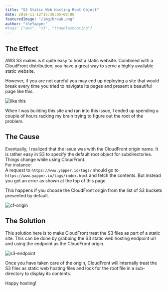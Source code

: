 ```yaml
---
title: "S3 Static Web Hosting Root Object"
date: 2018-11-12T15:35:05+08:00
featuredImage: "/img/break.png"
author: "theYapper"
#tags: ["aws", "s3", "troubleshooting"]
---
```


## The Effect

AWS S3 makes is it quite easy to host a static website. Combined with a CloudFront distribution, you have a great way to serve a highly available static website. 

However, if you are not careful you may end up deploying a site that would break every time you tried to navigate its pages and present a beautiful page like this.

![like this](/img/break.png)

When I was building this site and ran into this issue, I ended up spending a couple of hours racking my brain trying to figure out the root of the problem. 

## The Cause 

Eventually, I realized that the issue was with the CloudFront origin name. It is rather easy in S3 to specify the default root object for subdirectories. Things change while using CloudFront. </br>
For instance: </br>
A request to `https://www.yapper.io/tags/` should go to `https://www.yapper.io/tags/index.html` and fetch the contents. But instead you get an error as shown at the top of this page. </br>

This happens if you choose the CloudFront origin from the list of S3 buckets presented by default. 

![cf-origin](/img/cf-origin.jpeg)

## The Solution

This solution here is to make CloudFront treat the S3 files as part of a static site. This can be done by grabbing the S3 static web hosting endpoint url and using the endpoint as the CloudFront origin. 

![s3-endpoint](/img/s3-endpoint.png)

Once you have taken care of the origin, CloudFront will internally treat the S3 files as static web hosting files and look for the root file in a sub-directory to display its contents. 

Happy hosting! 
